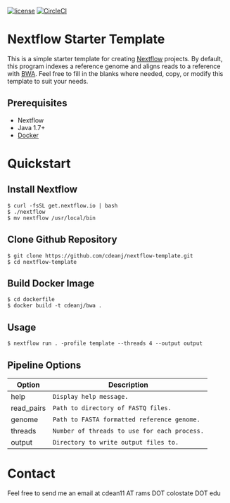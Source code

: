 [![license](https://img.shields.io/github/license/mashape/apistatus.svg)](https://github.com/cdeanj/nextflow-template/blob/master/LICENSE)
[![CircleCI](https://circleci.com/gh/cdeanj/nextflow-template/tree/master.svg?style=shield)](https://circleci.com/gh/cdeanj/nextflow-template/tree/master)

Nextflow Starter Template
=========================
This is a simple starter template for creating [Nextflow](https://www.nextflow.io) projects. By default, this program indexes a reference genome and aligns reads to a reference with [BWA](https://github.com/lh3/bwa). Feel free to fill in the blanks where needed, copy, or modify this template to suit your needs.

Prerequisites
-------------
  - Nextflow
  - Java 1.7+
  - [Docker](https://docs.docker.com/engine/installation/)

Quickstart
==========
Install Nextflow
----------------
```
$ curl -fsSL get.nextflow.io | bash
$ ./nextflow
$ mv nextflow /usr/local/bin
```

Clone Github Repository
-----------------------
```
$ git clone https://github.com/cdeanj/nextflow-template.git
$ cd nextflow-template
```

Build Docker Image
------------------
```
$ cd dockerfile
$ docker build -t cdeanj/bwa .
```

Usage
-----
```
$ nextflow run . -profile template --threads 4 --output output
```

Pipeline Options
----------------
Option | Description
--------- | -----------
help | `Display help message.`
read_pairs| `Path to directory of FASTQ files.`
genome | `Path to FASTA formatted reference genome.`
threads | `Number of threads to use for each process.`
output | `Directory to write output files to.`

Contact
=======
Feel free to send me an email at cdean11 AT rams DOT colostate DOT edu
